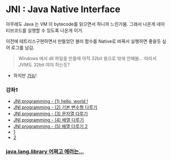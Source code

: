 JNI : Java Native Interface
===========================

아무래도 Java 는 VM 이 bytecode를 읽으면서 하니까 느린가봄. 그래서 나온게 네이티브코드를 실행할 수 있도록 나온게 이거.

이전에 테트리스구현하면서 만들었던 블러 함수를 Native로 바꿔서 실행하면 좋을듯 싶어 로그를 남김.

> Windows 에서 dll 파일을 만들때 아직 32bit 용으로 밖에 안해봄... 따라서 JVM도 32bit 여야 하는듯? 
 - 하지만 [가능](http://minamjun11.egloos.com/1102740)!



### 강좌1

- [JNI programming - (1) hello, world !](http://forum.falinux.com/zbxe/index.php?mid=lecture_tip&page=19&document_srl=569914)
- [JNI programming - (2) 기본 변수형 다루기](http://forum.falinux.com/zbxe/index.php?mid=lecture_tip&page=19&document_srl=570118)
- [JNI programming - (3) 문자열 다루기](http://forum.falinux.com/zbxe/index.php?mid=lecture_tip&page=18&document_srl=570754)
- [JNI programming - (4) 배열 다루기](http://forum.falinux.com/zbxe/index.php?document_srl=570993&mid=lecture_tip)
- [JNI programming - (5) 배열 다루기 2](http://forum.falinux.com/zbxe/index.php?document_srl=571214&mid=lecture_tip)
- [1](http://blog.bagesoft.com/805)
- [2](http://samse.tistory.com/entry/JNI-%EC%9A%94%EC%95%BD-1)



### [java.lang.library 어쩌고 에러는...](http://ohgyun.com/253)

